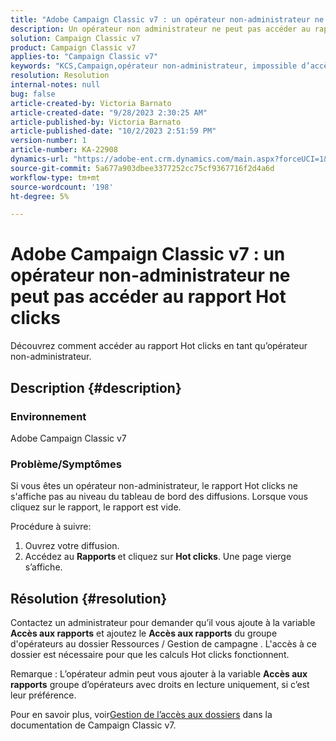 ```yaml
---
title: "Adobe Campaign Classic v7 : un opérateur non-administrateur ne peut pas accéder au rapport Hot clicks"
description: Un opérateur non administrateur ne peut pas accéder au rapport Hot clicks.
solution: Campaign Classic v7
product: Campaign Classic v7
applies-to: "Campaign Classic v7"
keywords: "KCS,Campaign,opérateur non-administrateur, impossible d’accès, rapport Hot clicks, Campaign Classic v7"
resolution: Resolution
internal-notes: null
bug: false
article-created-by: Victoria Barnato
article-created-date: "9/28/2023 2:30:25 AM"
article-published-by: Victoria Barnato
article-published-date: "10/2/2023 2:51:59 PM"
version-number: 1
article-number: KA-22908
dynamics-url: "https://adobe-ent.crm.dynamics.com/main.aspx?forceUCI=1&pagetype=entityrecord&etn=knowledgearticle&id=c77cbffa-a65d-ee11-be6f-6045bd006079"
source-git-commit: 5a677a903dbee3377252cc75cf9367716f2d4a6d
workflow-type: tm+mt
source-wordcount: '198'
ht-degree: 5%

---
```


# Adobe Campaign Classic v7 : un opérateur non-administrateur ne peut pas accéder au rapport Hot clicks


Découvrez comment accéder au rapport Hot clicks en tant qu’opérateur non-administrateur.

## Description {#description}


### Environnement

Adobe Campaign Classic v7

### Problème/Symptômes

Si vous êtes un opérateur non-administrateur, le rapport Hot clicks ne s&#39;affiche pas au niveau du tableau de bord des diffusions. Lorsque vous cliquez sur le rapport, le rapport est vide. 

Procédure à suivre:

1. Ouvrez votre diffusion.
2. Accédez au <b>Rapports </b>et cliquez sur <b>Hot clicks</b>. Une page vierge s’affiche.



## Résolution {#resolution}


Contactez un administrateur pour demander qu’il vous ajoute à la variable <b>Accès aux rapports</b> et ajoutez le <b>Accès aux rapports</b> du groupe d&#39;opérateurs au dossier Ressources / Gestion de campagne . L&#39;accès à ce dossier est nécessaire pour que les calculs Hot clicks fonctionnent.

Remarque : L’opérateur admin peut vous ajouter à la variable <b>Accès aux rapports</b> groupe d’opérateurs avec droits en lecture uniquement, si c’est leur préférence.

Pour en savoir plus, voir[Gestion de l’accès aux dossiers](https://experienceleague.adobe.com/docs/campaign-classic/using/getting-started/permissions/access-management-folders.html) dans la documentation de Campaign Classic v7.
